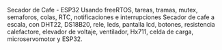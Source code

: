 Secador de Cafe - ESP32 Usando freeRTOS, tareas, tramas, mutex, semaforos, colas, RTC, notificaciones e interrupciones Secador de cafe a escala, con DHT22, DS18B20, rele, leds, pantalla lcd, botones, resistencia calefactore, elevador de voltaje, ventilador, Hx711, celda de carga, microservomotor y ESP32.

